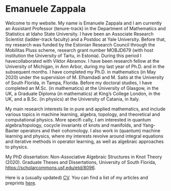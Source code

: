 # Emanuele Zappala

Welcome to my website. My name is Emanuele Zappala and I am currently an Assistant Professor (tenure-track) in the Department of Mathematics and Statistics at Idaho State University. I have been an Associate Research Scientist (ladder-track faculty) and a Postdoc at Yale University. Before that, my research was funded by the Estonian Research Council through the Mobilitas Pluss scheme, research grant number MOBJD679 (with host institution the University of Tartu, in Estonia). During this period I havecollaborated with Viktor Abramov. I have been research fellow at the University of Michigan, in Ann Arbor, during my last year of Ph.D. and in the subsequent months. I have completed my Ph.D. in mathematics (in May 2020) under the supervision of M. Elhamdadi and M. Saito at the University of South Florida, in Tampa, Florida. Before my doctoral studies, I have completed an M.Sc. (in mathematics) at the University of Glasgow, in the UK, a Graduate Diploma (in mathematics) at King’s College London, in the UK, and a B.Sc. (in physics) at the University of Catania, in Italy.

My main research interests lie in pure and applied mathematics, and include various topics in machine learning, algebra, topology, and theoretical and computational physics. More specifi cally, I am interested in quantum algebra/topology, cocycle invariants of knots and manifolds, and Yang-Baxter operators and their cohomology. I also work in (quantum) machine learning and physics, where my interests revolve around integral equations and iterative methods in operator learning, as well as algebraic approaches to physics.

My PhD dissertation: Non-Associative Algebraic Structures in Knot Theory (2020). Graduate Theses and Dissertations, University of South Florida, https://scholarcommons.usf.edu/etd/8096.

Here is a (usually updated) [CV](https://github.com/emazap7/emazap7.github.io/blob/main/EZ_CV_1_122024.pdf). You can find a list of my articles and preprints [here](https://github.com/emazap7/emazap7.github.io/blob/main/EZ_Papers122024.pdf).
